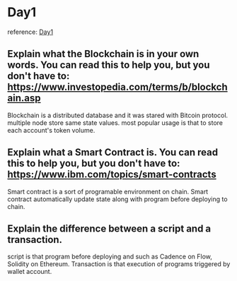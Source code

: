 # Day1 

reference: [Day1](https://github.com/emerald-dao/beginner-cadence-course/tree/main/chapter1.0/day1)

## Explain what the Blockchain is in your own words. You can read this to help you, but you don't have to: https://www.investopedia.com/terms/b/blockchain.asp

Blockchain is a distributed database and it was stared with Bitcoin protocol. multiple node store same state values. most popular usage is that to store each account's token volume.


## Explain what a Smart Contract is. You can read this to help you, but you don't have to: https://www.ibm.com/topics/smart-contracts

Smart contract is a sort of programable environment on chain. Smart contract automatically update state along with program before deploying to chain.

## Explain the difference between a script and a transaction.

script is that program before deploying and such as Cadence on Flow, Solidity on Ethereum. Transaction is that execution of programs triggered by wallet account.
